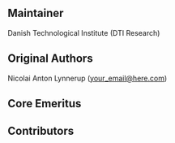 Maintainer
----------

Danish Technological Institute (DTI Research)

Original Authors
----------------

Nicolai Anton Lynnerup (your_email@here.com)

Core Emeritus
-------------

Contributors
------------